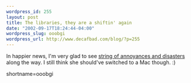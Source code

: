 ```yaml
--- 
wordpress_id: 255
layout: post
title: The libraries, they are a shiftin' again
date: "2002-09-17T18:24:44-04:00"
wordpress_slug: ooobgi
wordpress_url: http://www.decafbad.com/blog/?p=255
---
```

<p>In happier news, I'm very glad to see <a href="http://www.theshiftedlibrarian.com/>Jenny Levine'a Radio</a> is back on the air.  My condolences on the <a href="http://www.theshiftedlibrarian.com/stories/2002/09/15/onBeingTheDigitalJob.html">string of annoyances and disasters</a> along the way.  I still think she should've switched to a Mac though.  :)</p>
<!--more-->
shortname=ooobgi
